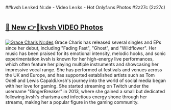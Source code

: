 ##kvsh Le𝚊ked N𝚞de - Video Le𝚊ks - Hot Onlyf𝚊ns Photos #2z27c (2z27c)

# <h2><a href="https://mediaupload.pro?title=kvsh&ref=9FEB">🔗 New 👉🔴kvsh VIDEO Photos</a></h2>

[![Grace Charis N𝚞des](https://i.imgur.com/rIISA9y.gif)](https://mediaupload.pro?title=kvsh&ref=9FEB)
Grace Charis has released several singles and EPs since her debut, including "Fading Fast", "Ghost", and "Wildflower". Her music has been praised for its emotional intensity, melodic hooks, and sonic experimentation.kvsh is known for her high-energy live performances, which often feature her playing multiple instruments and showcasing her impressive vocal range. She has performed at festivals and venues across the UK and Europe, and has supported established artists such as Tom Odell and Lewis Capaldi.kvsh's journey into the world of social media began with her love for gaming. She started streaming on Twitch under the username "GingerBreaker" in 2013, where she gained a small but dedicated following.kvsh's charisma and infectious energy shone through her streams, making her a popular figure in the gaming community.